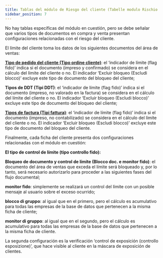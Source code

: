 ```yaml
---
title: Tablas del módulo de Riesgo del cliente (Tabelle modulo Rischio cliente)
sidebar_position: 7
---
```


No hay tablas específicas del módulo en cuestión, pero se debe señalar que varios tipos de documentos en compra y venta presentan configuraciones relacionadas con el riesgo del cliente.

El límite del cliente toma los datos de los siguientes documentos del área de ventas:

**[Tipo de pedido del cliente (Tipo ordine cliente)](/docs/configurations/tables/sales/sales-order-types)**: el ‘indicador de límite (flag fido)’ indica si el documento (impreso y confirmado) se considera en el cálculo del límite del cliente o no. El indicador ‘Excluir bloqueo (Escludi blocco)’ excluye este tipo de documento del bloqueo del cliente;

**Tipos de DDT (Tipi DDT)**: el ‘indicador de límite (flag fido)’ indica si el documento (impreso, no valorado en la factura) se considera en el cálculo del límite del cliente o no. El indicador ‘Excluir bloqueo (Escludi blocco)’ excluye este tipo de documento del bloqueo del cliente;

**[Tipos de factura (Tipi fattura)](/docs/configurations/tables/purchase/purchase-invoices-type)**: el ‘indicador de límite (flag fido)’ indica si el documento (impreso, no contabilizado) se considera en el cálculo del límite del cliente o no. El indicador ‘Excluir bloqueo (Escludi blocco)’ excluye este tipo de documento del bloqueo del cliente.

Finalmente, cada ficha del cliente presenta dos configuraciones relacionadas con el módulo en cuestión:

**El tipo de control de límite (tipo controllo fido):** 

**Bloqueo de documento y control de límite (Blocco doc. e monitor fido)**: el documento del área de ventas que exceda el límite será bloqueado y, por lo tanto, será necesario autorizarlo para proceder a las siguientes fases del flujo documental;  

**monitor fido**: simplemente se realizará un control del límite con un posible mensaje al usuario sobre el exceso ocurrido;  

**blocco di gruppo**: al igual que en el primero, pero el cálculo es acumulativo para todas las empresas de la base de datos que pertenecen a la misma ficha de cliente;  

**monitor di gruppo**: al igual que en el segundo, pero el cálculo es acumulativo para todas las empresas de la base de datos que pertenecen a la misma ficha de cliente.

La segunda configuración es la verificación ‘control de exposición (controllo esposizione)’, que hace visible al cliente en la máscara de exposición de clientes.